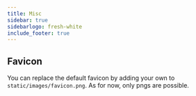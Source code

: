 ```yaml
---
title: Misc
sidebar: true
sidebarlogo: fresh-white
include_footer: true
---
```


## Favicon

You can replace the default favicon by adding your own to `static/images/favicon.png`.
As for now, only pngs are possible.

